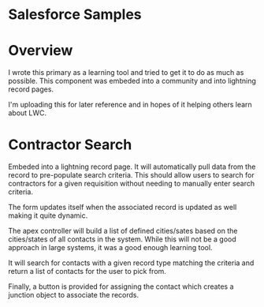 # Salesforce Samples

# Overview
I wrote this primary as a learning tool and tried to get it to do as much as possible. This component was embeded into a community and into lightning record pages.

I'm uploading this for later reference and in hopes of it helping others learn about LWC.


# Contractor Search
Embeded into a lightning record page. It will automatically pull data from the record to pre-populate search criteria. This should allow users to search for contractors for a given requisition without needing to manually enter search criteria.

The form updates itself when the associated record is updated as well making it quite dynamic.

The apex controller will build a list of defined cities/sates based on the cities/states of all contacts in the system. While this will not be a good approach in large systems, it was a good enough learning tool.

It will search for contacts with a given record type matching the criteria and return a list of contacts for the user to pick from.

Finally, a button is provided for assigning the contact which creates a junction object to associate the records.

